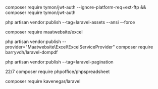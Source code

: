 
composer require tymon/jwt-auth --ignore-platform-req=ext-ftp
&&
composer require tymon/jwt-auth

php artisan vendor:publish --tag=laravel-assets --ansi --force

composer require maatwebsite/excel

php artisan vendor:publish --provider="Maatwebsite\Excel\ExcelServiceProvider"
composer require barryvdh/laravel-dompdf

php artisan vendor:publish --tag=laravel-pagination

22/7
composer require phpoffice/phpspreadsheet

composer require kavenegar/laravel



